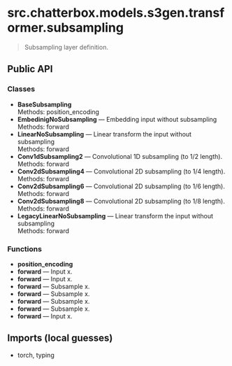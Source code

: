 # src.chatterbox.models.s3gen.transformer.subsampling

> Subsampling layer definition.

## Public API

### Classes
- **BaseSubsampling**  
  Methods: position_encoding
- **EmbedinigNoSubsampling** — Embedding input without subsampling  
  Methods: forward
- **LinearNoSubsampling** — Linear transform the input without subsampling  
  Methods: forward
- **Conv1dSubsampling2** — Convolutional 1D subsampling (to 1/2 length).  
  Methods: forward
- **Conv2dSubsampling4** — Convolutional 2D subsampling (to 1/4 length).  
  Methods: forward
- **Conv2dSubsampling6** — Convolutional 2D subsampling (to 1/6 length).  
  Methods: forward
- **Conv2dSubsampling8** — Convolutional 2D subsampling (to 1/8 length).  
  Methods: forward
- **LegacyLinearNoSubsampling** — Linear transform the input without subsampling  
  Methods: forward

### Functions
- **position_encoding**
- **forward** — Input x.
- **forward** — Input x.
- **forward** — Subsample x.
- **forward** — Subsample x.
- **forward** — Subsample x.
- **forward** — Subsample x.
- **forward** — Input x.

## Imports (local guesses)
- torch, typing